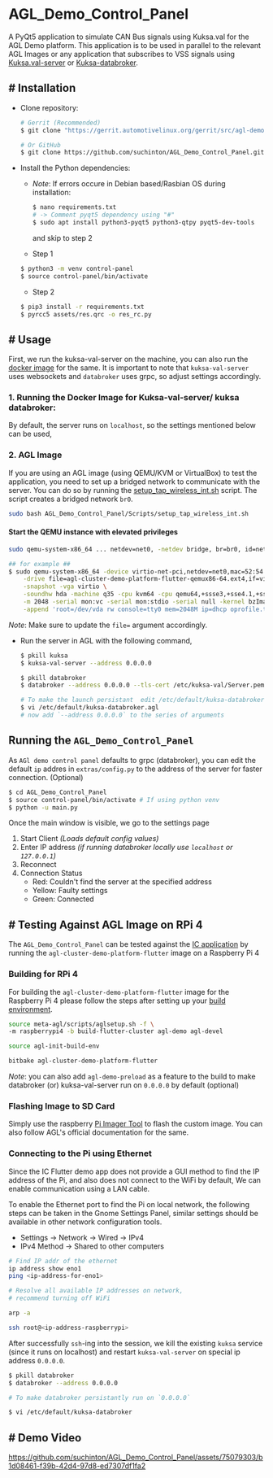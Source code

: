 # AGL_Demo_Control_Panel

A PyQt5 application to simulate CAN Bus signals using Kuksa.val for the AGL Demo platform. This application is to be used in parallel to the relevant AGL Images or any application that subscribes to VSS signals using [Kuksa.val-server](https://github.com/eclipse/kuksa.val/tree/master/kuksa-val-server) or [Kuksa-databroker](https://github.com/eclipse/kuksa.val/tree/master/kuksa_databroker).

## # Installation

- Clone repository:
    ```bash
    # Gerrit (Recommended)
    $ git clone "https://gerrit.automotivelinux.org/gerrit/src/agl-demo-control-panel"

    # Or GitHub
    $ git clone https://github.com/suchinton/AGL_Demo_Control_Panel.git
    ```
- Install the Python dependencies:

    - _Note_: 
        If errors occure in Debian based/Rasbian OS during installation:  
        ```bash
        $ nano requirements.txt
        # -> Comment pyqt5 dependency using "#"
        $ sudo apt install python3-pyqt5 python3-qtpy pyqt5-dev-tools
        ```
        and skip to step 2

    - Step 1
    ```bash
    $ python3 -m venv control-panel
    $ source control-panel/bin/activate
    ```
    - Step 2
    ```bash
    $ pip3 install -r requirements.txt
    $ pyrcc5 assets/res.qrc -o res_rc.py
    ```





## # Usage

First, we run the kuksa-val-server on the machine, you can also run the [docker image](https://github.com/eclipse/kuksa.val/tree/master/kuksa-val-server#quick-start) for the same. It is important to note that `kuksa-val-server` uses websockets and `databroker` uses grpc, so adjust settings accordingly.

### 1. Running the Docker Image for Kuksa-val-server/ kuksa databroker:

By default, the server runs on `localhost`, so the settings mentioned below can be used,

### 2. AGL Image

If you are using an AGL image (using QEMU/KVM or VirtualBox) to test the application, you need to set up a bridged network to communicate with the server. You can do so by running the [setup_tap_wireless_int.sh](/Scripts/setup_tap_wireless_int.sh) script. The script creates a bridged network `br0`.

```bash
sudo bash AGL_Demo_Control_Panel/Scripts/setup_tap_wireless_int.sh
```


#### Start the QEMU instance with elevated privileges

```bash
sudo qemu-system-x86_64 ... netdev=net0, -netdev bridge, br=br0, id=net0

## for example ##
$ sudo qemu-system-x86_64 -device virtio-net-pci,netdev=net0,mac=52:54:00:12:35:02 -netdev bridge,br=br0,id=net0 \
    -drive file=agl-cluster-demo-platform-flutter-qemux86-64.ext4,if=virtio,format=raw -usb -usbdevice tablet -device virtio-rng-pci \
    -snapshot -vga virtio \
    -soundhw hda -machine q35 -cpu kvm64 -cpu qemu64,+ssse3,+sse4.1,+sse4.2,+popcnt -enable-kvm \
    -m 2048 -serial mon:vc -serial mon:stdio -serial null -kernel bzImage \
    -append 'root=/dev/vda rw console=tty0 mem=2048M ip=dhcp oprofile.timer=1 console=ttyS0,115200n8 verbose fstab=no'
```
_Note_: Make sure to update the `file=` argument accordingly.


- Run the server in AGL with the following command,

    ```bash
    $ pkill kuksa
    $ kuksa-val-server --address 0.0.0.0

    $ pkill databroker
    $ databroker --address 0.0.0.0 --tls-cert /etc/kuksa-val/Server.pem --tls-private-key /etc/kuksa-val/Server.key --jwt-public-key /usr/lib/python3.10/site-packages/kuksa_certificates/jwt/jwt.key.pub --vss /usr/share/vss/vss.json

    # To make the launch persistant  edit /etc/default/kuksa-databroker.agl
    $ vi /etc/default/kuksa-databroker.agl
    # now add `--address 0.0.0.0` to the series of arguments
    ```


## Running the `AGL_Demo_Control_Panel`

As `AGl demo control panel` defaults to grpc (databroker), you can edit the default `ip` addres in `extras/config.py` to the address of the server for faster connection. (Optional)

```bash
$ cd AGL_Demo_Control_Panel
$ source control-panel/bin/activate # If using python venv
$ python -u main.py
```

Once the main window is visible, we go to the settings page

1. Start Client _(Loads default config values)_
2. Enter IP address _(if running databroker locally use `localhost` or `127.0.0.1`)_
3. Reconnect
4. Connection Status
    - Red: Couldn't find the server at the specified address
    - Yellow: Faulty settings
    - Green: Connected

## # Testing Against AGL Image on RPi 4

 The `AGL_Demo_Control_Panel` can be tested against the [IC application](https://github.com/aakash-s45/ic) by running the `agl-cluster-demo-platform-flutter` image on a Raspberry Pi 4 

### Building for RPi 4

For building the `agl-cluster-demo-platform-flutter` image for the Raspberry Pi 4 please follow the steps after setting up your [build environment](https://docs.automotivelinux.org/en/master/#01_Getting_Started/02_Building_AGL_Image/03_Downloading_AGL_Software/).

```bash
source meta-agl/scripts/aglsetup.sh -f \
-m raspberrypi4 -b build-flutter-cluster agl-demo agl-devel

source agl-init-build-env

bitbake agl-cluster-demo-platform-flutter
```
_Note_: you can also add `agl-demo-preload` as a feature to the build to make databroker (or) kuksa-val-server run on `0.0.0.0` by default (optional)

### Flashing Image to SD Card

Simply use the raspberry [Pi Imager Tool](https://www.raspberrypi.com/software/) to flash the custom image. You can also follow AGL's official documentation for the same. 

### Connecting to the Pi using Ethernet

Since the IC Flutter demo app does not provide a GUI method to find the IP address of the Pi, and also does not connect to the WiFi by default, We can enable communication using a LAN cable.

To enable the Ethernet port to find the Pi on local network, the following steps can be taken in the Gnome Settings Panel, similar settings should be available in other network configuration tools.

- Settings -> Network -> Wired ->  IPv4
- IPv4 Method -> Shared to other computers

```bash
# Find IP addr of the ethernet
ip address show eno1
ping <ip-address-for-eno1>

# Resolve all available IP addresses on network, 
# recommend turning off WiFi

arp -a

ssh root@<ip-address-raspberrypi>
```

After successfully `ssh`-ing into the session, we kill the existing `kuksa` service (since it runs on localhost) and restart `kuksa-val-server` on special ip address `0.0.0.0`.

```bash
$ pkill databroker
$ databroker --address 0.0.0.0

# To make databroker persistantly run on `0.0.0.0`

$ vi /etc/default/kuksa-databroker
```


## # Demo Video

https://github.com/suchinton/AGL_Demo_Control_Panel/assets/75079303/b1d08461-f39b-42d4-97d8-ed7307df1fa2